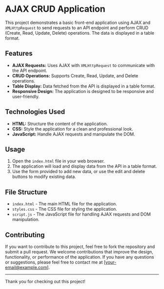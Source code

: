 # AJAX CRUD Application

This project demonstrates a basic front-end application using AJAX and `XMLHttpRequest` to send requests to an API endpoint and perform CRUD (Create, Read, Update, Delete) operations. The data is displayed in a table format.

## Features

- **AJAX Requests:** Uses AJAX with `XMLHttpRequest` to communicate with the API endpoint.
- **CRUD Operations:** Supports Create, Read, Update, and Delete operations.
- **Table Display:** Data fetched from the API is displayed in a table format.
- **Responsive Design:** The application is designed to be responsive and user-friendly.

## Technologies Used

- **HTML:** Structure the content of the application.
- **CSS:** Style the application for a clean and professional look.
- **JavaScript:** Handle AJAX requests and manipulate the DOM.

## Usage

1. Open the `index.html` file in your web browser.
2. The application will load and display data from the API in a table format.
3. Use the form provided to add new data, or use the edit and delete buttons to modify existing data.

## File Structure

- `index.html` - The main HTML file for the application.
- `styles.css` - The CSS file for styling the application.
- `script.js` - The JavaScript file for handling AJAX requests and DOM manipulation.

## Contributing

If you want to contribute to this project, feel free to fork the repository and submit a pull request. We welcome contributions that improve the design, functionality, or performance of the application.
If you have any questions or suggestions, please feel free to contact me at [your-email@example.com].

---

Thank you for checking out this project!
